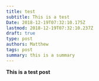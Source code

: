 ```yaml
---
title: test
subtitle: This is a test
Date: 2018-12-19T07:32:10.175Z
lastmod: 2018-12-19T07:32:10.237Z
draft: true
type: post
authors: Matthew
tags: post
summary: this is a summary
---
```

**This is a test post**
